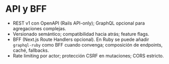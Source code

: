 # API y BFF

- REST v1 con OpenAPI (Rails API-only); GraphQL opcional para agregaciones complejas.
- Versionado semántico; compatibilidad hacia atrás; feature flags.
- BFF (Next.js Route Handlers opcional). En Ruby se puede añadir `graphql-ruby` como BFF cuando convenga; composición de endpoints, caché, fallbacks.
- Rate limiting por actor; protección CSRF en mutaciones; CORS estricto.
